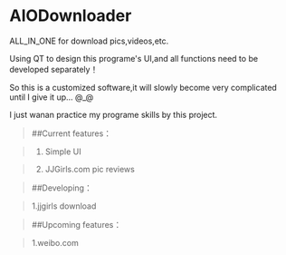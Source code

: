 # AIODownloader

ALL_IN_ONE for download pics,videos,etc.

Using QT to design this programe's UI,and all functions need to be developed separately！

So this is a customized software,it will slowly become very complicated until I give it up... @_@

I just wanan practice my programe skills by this project.

> ##Current features：

> 1. Simple UI

> 2. JJGirls.com pic reviews

> ##Developing：

> 1.jjgirls download

> ##Upcoming features：

> 1.weibo.com
